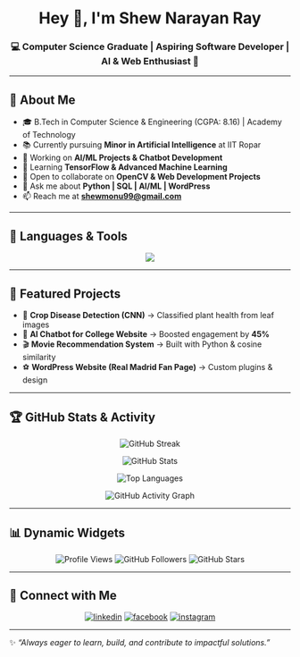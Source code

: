 <h1 align="center">Hey 👋, I'm Shew Narayan Ray</h1>
<h3 align="center">💻 Computer Science Graduate | Aspiring Software Developer | AI & Web Enthusiast 🚀</h3>

---

## 🌟 About Me  
- 🎓 B.Tech in Computer Science & Engineering (CGPA: 8.16) | Academy of Technology  
- 📚 Currently pursuing **Minor in Artificial Intelligence** at IIT Ropar  
- 🔭 Working on **AI/ML Projects & Chatbot Development**  
- 🌱 Learning **TensorFlow & Advanced Machine Learning**  
- 🤝 Open to collaborate on **OpenCV & Web Development Projects**  
- 💬 Ask me about **Python | SQL | AI/ML | WordPress**  
- 📫 Reach me at **shewmonu99@gmail.com**  

---

## 🔨 Languages & Tools  
<p align="center"> 
  <img src="https://skillicons.dev/icons?i=python,c,mysql,php,html,css,js,wordpress,tensorflow,sklearn,opencv,git,java,bootstrap" />
</p>

---

## 📌 Featured Projects  
- 🌱 **Crop Disease Detection (CNN)** → Classified plant health from leaf images  
- 🤖 **AI Chatbot for College Website** → Boosted engagement by **45%**  
- 🎬 **Movie Recommendation System** → Built with Python & cosine similarity  
- ⚽ **WordPress Website (Real Madrid Fan Page)** → Custom plugins & design  

---

## 🏆 GitHub Stats & Activity  

<p align="center">
  <img src="https://streak-stats.demolab.com/?user=shewmonu&theme=tokyonight" alt="GitHub Streak" />
</p>

<p align="center">
  <img src="https://github-readme-stats-sigma-five.vercel.app/api?username=shewmonu&show_icons=true&theme=tokyonight" alt="GitHub Stats" />
</p>

<p align="center">
  <img src="https://github-readme-stats-sigma-five.vercel.app/api/top-langs/?username=shewmonu&layout=compact&theme=tokyonight" alt="Top Languages" />
</p>

<p align="center">
  <img src="https://github-readme-activity-graph.vercel.app/graph?username=shewmonu&theme=tokyo-night" alt="GitHub Activity Graph" />
</p>

---

## 📊 Dynamic Widgets  

<p align="center">
  <img src="https://komarev.com/ghpvc/?username=shewmonu&label=Profile%20Views&color=0e75b6&style=flat" alt="Profile Views" />  
  <img src="https://img.shields.io/github/followers/shewmonu?style=social" alt="GitHub Followers" />
  <img src="https://img.shields.io/github/stars/shewmonu?style=social" alt="GitHub Stars" />
</p>

---

## 🤝 Connect with Me  

<p align="center">
<a href="https://linkedin.com/in/shew-narayan-ray-607399212" target="blank"><img src="https://skillicons.dev/icons?i=linkedin" alt="linkedin" /></a>
<a href="https://fb.com/shew narayan ray" target="blank"><img src="https://skillicons.dev/icons?i=facebook" alt="facebook" /></a>
<a href="https://instagram.com/shew narayan ray" target="blank"><img src="https://skillicons.dev/icons?i=instagram" alt="instagram" /></a>
</p>

---

✨ *“Always eager to learn, build, and contribute to impactful solutions.”*  
